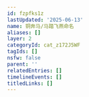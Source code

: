 ```yaml
---
id: fzpfks1z
lastUpdated: '2025-06-13'
name: 铜奔马/马踏飞燕命名
aliases: []
layer: 2
categoryId: cat_z172J5WF
tagIds: []
nsfw: false
parent: ''
relatedEntries: []
timelineEvents: []
titledLinks: []
---
```


